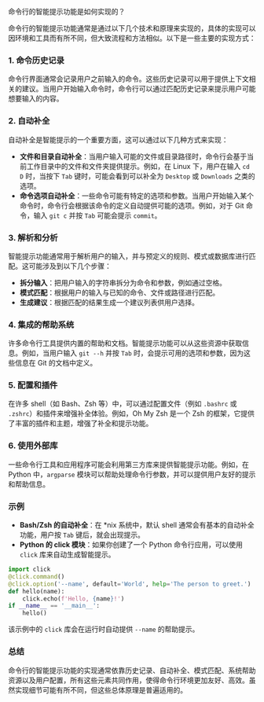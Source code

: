 命令行的智能提示功能是如何实现的？


命令行的智能提示功能通常是通过以下几个技术和原理来实现的，具体的实现可以因环境和工具而有所不同，但大致流程和方法相似。以下是一些主要的实现方式：
### 1. **命令历史记录**
命令行界面通常会记录用户之前输入的命令。这些历史记录可以用于提供上下文相关的建议。当用户开始输入命令时，命令行可以通过匹配历史记录来提示用户可能想要输入的内容。
### 2. **自动补全**
自动补全是智能提示的一个重要方面，这可以通过以下几种方式来实现：
- **文件和目录自动补全**：当用户输入可能的文件或目录路径时，命令行会基于当前工作目录中的文件和文件夹提供提示。例如，在 Linux 下，用户在输入 `cd D` 时，当按下 `Tab` 键时，可能会看到可以补全为 `Desktop` 或 `Downloads` 之类的选项。
- **命令选项自动补全**：一些命令可能有特定的选项和参数。当用户开始输入某个命令时，命令行会根据该命令的定义自动提供可能的选项。例如，对于 Git 命令，输入 `git c` 并按 `Tab` 可能会提示 `commit`。
### 3. **解析和分析**
智能提示功能通常用于解析用户的输入，并与预定义的规则、模式或数据库进行匹配。这可能涉及到以下几个步骤：
- **拆分输入**：把用户输入的字符串拆分为命令和参数，例如通过空格。
- **模式匹配**：根据用户的输入与已知的命令、文件或路径进行匹配。
- **生成建议**：根据匹配的结果生成一个建议列表供用户选择。
### 4. **集成的帮助系统**
许多命令行工具提供内置的帮助和文档。智能提示功能可以从这些资源中获取信息。例如，当用户输入 `git --h` 并按 `Tab` 时，会提示可用的选项和参数，因为这些信息在 Git 的文档中定义。
### 5. **配置和插件**
在许多 shell（如 Bash、Zsh 等）中，可以通过配置文件（例如 `.bashrc` 或 `.zshrc`）和插件来增强补全体验。例如，Oh My Zsh 是一个 Zsh 的框架，它提供了丰富的插件和主题，增强了补全和提示功能。
### 6. **使用外部库**
一些命令行工具和应用程序可能会利用第三方库来提供智能提示功能。例如，在 Python 中，`argparse` 模块可以帮助处理命令行参数，并可以提供用户友好的提示和帮助信息。
### 示例
- **Bash/Zsh 的自动补全**：在 *nix 系统中，默认 shell 通常会有基本的自动补全功能，用户按 `Tab` 键后，就会出现提示。
- **Python 的 click 模块**：如果你创建了一个 Python 命令行应用，可以使用 `click` 库来自动生成智能提示。
```python
import click
@click.command()
@click.option('--name', default='World', help='The person to greet.')
def hello(name):
    click.echo(f'Hello, {name}!')
if __name__ == '__main__':
    hello()
```
该示例中的 `click` 库会在运行时自动提供 `--name` 的帮助提示。
### 总结
命令行的智能提示功能的实现通常依靠历史记录、自动补全、模式匹配、系统帮助资源以及用户配置，所有这些元素共同作用，使得命令行环境更加友好、高效。虽然实现细节可能有所不同，但这些总体原理是普遍适用的。